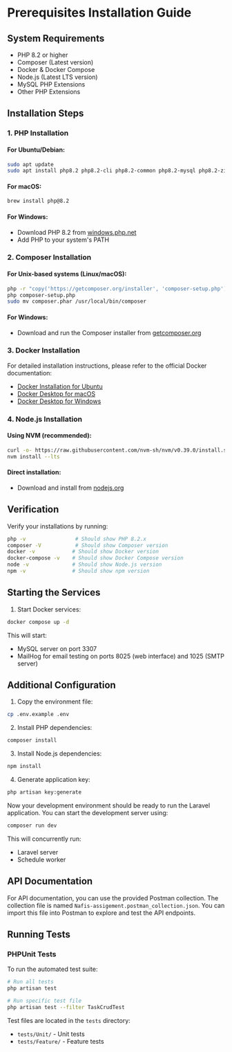 # Prerequisites Installation Guide

## System Requirements

-   PHP 8.2 or higher
-   Composer (Latest version)
-   Docker & Docker Compose
-   Node.js (Latest LTS version)
-   MySQL PHP Extensions
-   Other PHP Extensions

## Installation Steps

### 1. PHP Installation

#### For Ubuntu/Debian:

```bash
sudo apt update
sudo apt install php8.2 php8.2-cli php8.2-common php8.2-mysql php8.2-zip php8.2-gd php8.2-mbstring php8.2-curl php8.2-xml php8.2-bcmath
```

#### For macOS:

```bash
brew install php@8.2
```

#### For Windows:

-   Download PHP 8.2 from [windows.php.net](https://windows.php.net/download/)
-   Add PHP to your system's PATH

### 2. Composer Installation

#### For Unix-based systems (Linux/macOS):

```bash
php -r "copy('https://getcomposer.org/installer', 'composer-setup.php');"
php composer-setup.php
sudo mv composer.phar /usr/local/bin/composer
```

#### For Windows:

-   Download and run the Composer installer from [getcomposer.org](https://getcomposer.org/download/)

### 3. Docker Installation

For detailed installation instructions, please refer to the official Docker documentation:

-   [Docker Installation for Ubuntu](https://docs.docker.com/engine/install/ubuntu/)
-   [Docker Desktop for macOS](https://www.docker.com/products/docker-desktop)
-   [Docker Desktop for Windows](https://www.docker.com/products/docker-desktop)

### 4. Node.js Installation

#### Using NVM (recommended):

```bash
curl -o- https://raw.githubusercontent.com/nvm-sh/nvm/v0.39.0/install.sh | bash
nvm install --lts
```

#### Direct installation:

-   Download and install from [nodejs.org](https://nodejs.org/)

## Verification

Verify your installations by running:

```bash
php -v                # Should show PHP 8.2.x
composer -V           # Should show Composer version
docker -v            # Should show Docker version
docker-compose -v    # Should show Docker Compose version
node -v              # Should show Node.js version
npm -v               # Should show npm version
```

## Starting the Services

1. Start Docker services:

```bash
docker compose up -d
```

This will start:

-   MySQL server on port 3307
-   MailHog for email testing on ports 8025 (web interface) and 1025 (SMTP server)

## Additional Configuration

1. Copy the environment file:

```bash
cp .env.example .env
```

2. Install PHP dependencies:

```bash
composer install
```

3. Install Node.js dependencies:

```bash
npm install
```

4. Generate application key:

```bash
php artisan key:generate
```

Now your development environment should be ready to run the Laravel application. You can start the development server using:

```bash
composer run dev
```

This will concurrently run:

-   Laravel server
-   Schedule worker

## API Documentation

For API documentation, you can use the provided Postman collection.
The collection file is named `Nafis-assigement.postman_collection.json`.
You can import this file into Postman to explore and test the API endpoints.

## Running Tests

### PHPUnit Tests

To run the automated test suite:

```bash
# Run all tests
php artisan test

# Run specific test file
php artisan test --filter TaskCrudTest
```

Test files are located in the `tests` directory:

-   `tests/Unit/` - Unit tests
-   `tests/Feature/` - Feature tests
